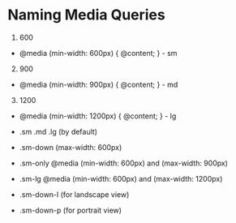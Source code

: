# Naming Media Queries

1. 600
- @media (min-width: 600px) { @content; } - sm

2. 900
- @media (min-width: 900px) { @content; } - md

3. 1200
- @media (min-width: 1200px) { @content; } - lg

- .sm .md .lg (by default)
- .sm-down (max-width: 600px)
- .sm-only @media (min-width: 600px) and (max-width: 900px)
- .sm-lg @media (min-width: 600px) and (max-width: 1200px)

- .sm-down-l (for landscape view)
- .sm-down-p (for portrait view)
